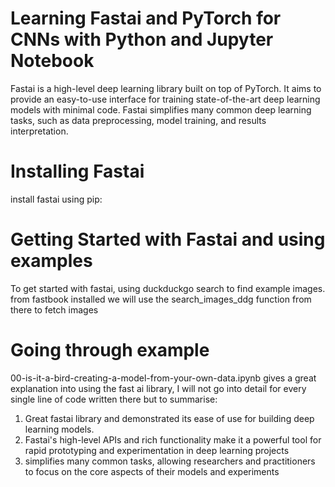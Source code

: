
# Learning Fastai and PyTorch for CNNs with Python and Jupyter Notebook

Fastai is a high-level deep learning library built on top of PyTorch. 
It aims to provide an easy-to-use interface for training state-of-the-art deep learning models with minimal code. 
Fastai simplifies many common deep learning tasks, such as data preprocessing, model training, and results interpretation.

# Installing Fastai

install fastai using pip:

<pip install fastai>
  
# Getting Started with Fastai and using examples

To get started with fastai, using duckduckgo search to find example images.
from fastbook installed we will use the search_images_ddg function from there to fetch images

# Going through example
00-is-it-a-bird-creating-a-model-from-your-own-data.ipynb gives a great explanation into using the fast ai library, I will not go into detail for every single line of code written there but to summarise:
1. Great fastai library and demonstrated its ease of use for building deep learning models.
2. Fastai's high-level APIs and rich functionality make it a powerful tool for rapid prototyping and experimentation in deep learning projects
3. simplifies many common tasks, allowing researchers and practitioners to focus on the core aspects of their models and experiments

